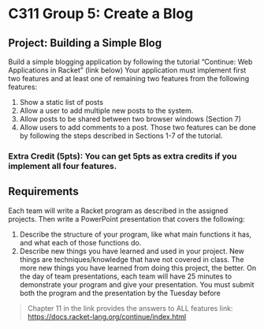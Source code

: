 # C311 Group 5: Create a Blog
## Project: Building a Simple Blog
Build a simple blogging application by following the tutorial “Continue: Web Applications in Racket”  (link below) 
Your application must implement first two features and at least one of remaining two features from the following features:
1) Show a static list of posts
2) Allow a user to add multiple new posts to the system.
3) Allow posts to be shared between two browser windows (Section 7)
4) Allow users to add comments to a post.
Those two features can be done by following the steps described in Sections 1-7 of the tutorial.
### Extra Credit (5pts): You can get 5pts as extra credits if you implement all four features.
## Requirements
Each team will write a Racket program as described in the assigned projects. Then write a PowerPoint presentation that covers the following:
1. Describe the structure of your program, like what main functions it has, and what each of those functions do.
2. Describe new things you have learned and used in your project. New things are techniques/knowledge that have not covered in class. The more new things you have learned from doing this project, the better.
On the day of team presentations, each team will have 25 minutes to demonstrate your program and give your presentation. You must submit both the program and the presentation by the Tuesday before


> Chapter 11 in the link provides the answers to ALL features
> link: https://docs.racket-lang.org/continue/index.html
